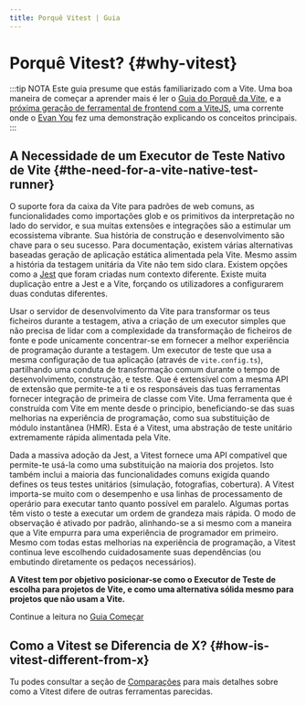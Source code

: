```yaml
---
title: Porquê Vitest | Guia
---
```


# Porquê Vitest? {#why-vitest}

:::tip NOTA
Este guia presume que estás familiarizado com a Vite. Uma boa maneira de começar a aprender mais é ler o [Guia do Porquê da Vite](https://pt.vitejs.dev/guide/why.html), e a [próxima geração de ferramental de frontend com a ViteJS](https://www.youtube.com/watch?v=UJypSr8IhKY), uma corrente onde o [Evan You](https://twitter.com/youyuxi) fez uma demonstração explicando os conceitos principais.
:::

## A Necessidade de um Executor de Teste Nativo de Vite {#the-need-for-a-vite-native-test-runner}

O suporte fora da caixa da Vite para padrões de web comuns, as funcionalidades como importações glob e os primitivos da interpretação no lado do servidor, e sua muitas extensões e integrações são a estimular um ecossistema vibrante. Sua história de construção e desenvolvimento são chave para o seu sucesso. Para documentação, existem várias alternativas baseadas geração de aplicação estática alimentada pela Vite. Mesmo assim a história da testagem unitária da Vite não tem sido clara. Existem opções como a [Jest](https://jestjs.io/) que foram criadas num contexto diferente. Existe muita duplicação entre a Jest e a Vite, forçando os utilizadores a configurarem duas condutas diferentes.

Usar o servidor de desenvolvimento da Vite para transformar os teus ficheiros durante a testagem, ativa a criação de um executor simples que não precisa de lidar com a complexidade da transformação de ficheiros de fonte e pode unicamente concentrar-se em fornecer a melhor experiência de programação durante a testagem. Um executor de teste que usa a mesma configuração de tua aplicação (através de `vite.config.ts`), partilhando uma conduta de transformação comum durante o tempo de desenvolvimento, construção, e teste. Que é extensível com a mesma API de extensão que permite-te a ti e os responsáveis das tuas ferramentas fornecer integração de primeira de classe com Vite. Uma ferramenta que é construída com Vite em mente desde o principio, beneficiando-se das suas melhorias na experiência de programação, como sua substituição de módulo instantânea (HMR). Esta é a Vitest, uma abstração de teste unitário extremamente rápida alimentada pela Vite.

Dada a massiva adoção da Jest, a Vitest fornece uma API compatível que permite-te usá-la como uma substituição na maioria dos projetos. Isto também inclui a maioria das funcionalidades comuns exigida quando defines os teus testes unitários (simulação, fotografias, cobertura). A Vitest importa-se muito com o desempenho e usa linhas de processamento de operário para executar tanto quanto possível em paralelo. Algumas portas têm visto o teste a executar um ordem de grandeza mais rápida. O modo de observação é ativado por padrão, alinhando-se a si mesmo com a maneira que a Vite empurra para uma experiência de programador em primeiro. Mesmo com todas estas melhorias na experiência de programação, a Vitest continua leve escolhendo cuidadosamente suas dependências (ou embutindo diretamente os pedaços necessários).

**A Vitest tem por objetivo posicionar-se como o Executor de Teste de escolha para projetos de Vite, e como uma alternativa sólida mesmo para projetos que não usam a Vite.**

Continue a leitura no [Guia Começar](./index)

## Como a Vitest se Diferencia de X? {#how-is-vitest-different-from-x}

Tu podes consultar a seção de [Comparações](./comparisons) para mais detalhes sobre como a Vitest difere de outras ferramentas parecidas.
